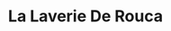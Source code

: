 ---
title: "La Laverie De Rouca"
url: /roquebrune-sur-argens/la-laverie-de-rouca/
shop: Wäscherei
---